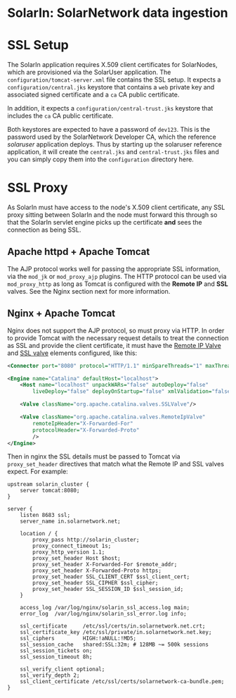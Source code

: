 # SolarIn: SolarNetwork data ingestion

# SSL Setup

The SolarIn application requires X.509 client certificates for SolarNodes, which are provisioned
via the SolarUser application. The `configuration/tomcat-server.xml` file contains the SSL setup.
It expects a `configuration/central.jks` keystore that
contains a `web` private key and associated signed certificate and a `ca` CA public certificate. 

In addition, it expects a `configuration/central-trust.jks` keystore that includes the `ca` CA public
certificate.

Both keystores are expected to have a password of `dev123`. This is the password used by the 
SolarNetwork Developer CA, which the reference *solaruser* application deploys. Thus by starting
up the solaruser reference application, it will create the `central.jks` and `central-trust.jks` 
files and you can simply copy them into the `configuration` directory here.


# SSL Proxy

As SolarIn must have access to the node's X.509 client certificate, any SSL proxy sitting between
SolarIn and the node must forward this through so that the SolarIn servlet engine picks up the
certificate **and** sees the connection as being SSL.

## Apache httpd + Apache Tomcat

The AJP protocol works well for passing the appropriate SSL information, via the `mod_jk`
or `mod_proxy_ajp` plugins. The HTTP protocol can be used via `mod_proxy_http` as long as 
Tomcat is configured with the **Remote IP** and **SSL** valves. See the Nginx section next for
more information.

## Nginx + Apache Tomcat

Nginx does not support the AJP protocol, so must proxy via HTTP. In order to provide Tomcat  with
the necessary request details to treat the connection as SSL and provide the client certificate, it
must have the [Remote IP Valve][remote-ip-valve] and [SSL valve][ssl-valve] elements configured,
like this:

```xml
<Connector port="8080" protocol="HTTP/1.1" minSpareThreads="1" maxThreads="10"/>

<Engine name="Catalina" defaultHost="localhost">
	<Host name="localhost" unpackWARs="false" autoDeploy="false"
		liveDeploy="false" deployOnStartup="false" xmlValidation="false"/>

	<Valve className="org.apache.catalina.valves.SSLValve"/>

	<Valve className="org.apache.catalina.valves.RemoteIpValve"
		remoteIpHeader="X-Forwarded-For"
		protocolHeader="X-Forwarded-Proto"
		/>
</Engine>
```

Then in nginx the SSL details must be passed to Tomcat via `proxy_set_header` directives that 
match what the Remote IP and SSL valves expect. For example:

```
upstream solarin_cluster {
    server tomcat:8080;
}

server {
    listen 8683 ssl;
    server_name in.solarnetwork.net;

    location / {
        proxy_pass http://solarin_cluster;
        proxy_connect_timeout 1s;
        proxy_http_version 1.1;
        proxy_set_header Host $host;
        proxy_set_header X-Forwarded-For $remote_addr;
        proxy_set_header X-Forwarded-Proto https;
        proxy_set_header SSL_CLIENT_CERT $ssl_client_cert;
        proxy_set_header SSL_CIPHER $ssl_cipher;
        proxy_set_header SSL_SESSION_ID $ssl_session_id;
    }

    access_log /var/log/nginx/solarin_ssl_access.log main;
    error_log  /var/log/nginx/solarin_ssl_error.log info;

    ssl_certificate     /etc/ssl/certs/in.solarnetwork.net.crt;
    ssl_certificate_key /etc/ssl/private/in.solarnetwork.net.key;
    ssl_ciphers         HIGH:!aNULL:!MD5;
    ssl_session_cache   shared:SSL:32m; # 128MB ~= 500k sessions
    ssl_session_tickets on;
    ssl_session_timeout 8h;

    ssl_verify_client optional;
    ssl_verify_depth 2;
    ssl_client_certificate /etc/ssl/certs/solarnetwork-ca-bundle.pem;
}

```


[remote-ip-valve]: http://tomcat.apache.org/tomcat-8.5-doc/config/valve.html#Remote_IP_Valve
[ssl-valve]: http://tomcat.apache.org/tomcat-8.5-doc/config/valve.html#SSL_Valve